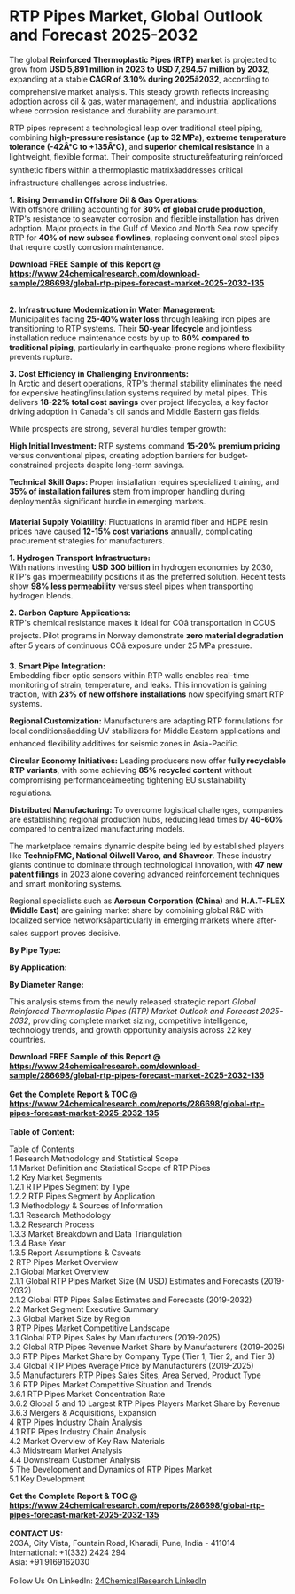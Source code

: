 <h1>RTP Pipes Market, Global Outlook and Forecast 2025-2032</h1><p>The global <strong>Reinforced Thermoplastic Pipes (RTP) market</strong> is projected to grow from <strong>USD 5,891 million in 2023 to USD 7,294.57 million by 2032</strong>, expanding at a stable <strong>CAGR of 3.10% during 2025â2032</strong>, according to comprehensive market analysis. This steady growth reflects increasing adoption across oil &amp; gas, water management, and industrial applications where corrosion resistance and durability are paramount.</p><p>RTP pipes represent a technological leap over traditional steel piping, combining <strong>high-pressure resistance (up to 32 MPa)</strong>, <strong>extreme temperature tolerance (-42Â°C to +135Â°C)</strong>, and <strong>superior chemical resistance</strong> in a lightweight, flexible format. Their composite structureâfeaturing reinforced synthetic fibers within a thermoplastic matrixâaddresses critical infrastructure challenges across industries.</p><p><strong>1. Rising Demand in Offshore Oil &amp; Gas Operations:</strong><br>
With offshore drilling accounting for <strong>30% of global crude production</strong>, RTP's resistance to seawater corrosion and flexible installation has driven adoption. Major projects in the Gulf of Mexico and North Sea now specify RTP for <strong>40% of new subsea flowlines</strong>, replacing conventional steel pipes that require costly corrosion maintenance.</p><div><b>Download FREE Sample of this Report @ 
            <a href="https://www.24chemicalresearch.com/download-sample/286698/global-rtp-pipes-forecast-market-2025-2032-135">
            https://www.24chemicalresearch.com/download-sample/286698/global-rtp-pipes-forecast-market-2025-2032-135</a></b></div><br><p><strong>2. Infrastructure Modernization in Water Management:</strong><br>
Municipalities facing <strong>25-40% water loss</strong> through leaking iron pipes are transitioning to RTP systems. Their <strong>50-year lifecycle</strong> and jointless installation reduce maintenance costs by up to <strong>60% compared to traditional piping</strong>, particularly in earthquake-prone regions where flexibility prevents rupture.</p><p><strong>3. Cost Efficiency in Challenging Environments:</strong><br>
In Arctic and desert operations, RTP's thermal stability eliminates the need for expensive heating/insulation systems required by metal pipes. This delivers <strong>18-22% total cost savings</strong> over project lifecycles, a key factor driving adoption in Canada's oil sands and Middle Eastern gas fields.</p><p>While prospects are strong, several hurdles temper growth:</p><p><strong>High Initial Investment:</strong> RTP systems command <strong>15-20% premium pricing</strong> versus conventional pipes, creating adoption barriers for budget-constrained projects despite long-term savings.</p><p><strong>Technical Skill Gaps:</strong> Proper installation requires specialized training, and <strong>35% of installation failures</strong> stem from improper handling during deploymentâa significant hurdle in emerging markets.</p><p><strong>Material Supply Volatility:</strong> Fluctuations in aramid fiber and HDPE resin prices have caused <strong>12-15% cost variations</strong> annually, complicating procurement strategies for manufacturers.</p><p><strong>1. Hydrogen Transport Infrastructure:</strong><br>
With nations investing <strong>USD 300 billion</strong> in hydrogen economies by 2030, RTP's gas impermeability positions it as the preferred solution. Recent tests show <strong>98% less permeability</strong> versus steel pipes when transporting hydrogen blends.</p><p><strong>2. Carbon Capture Applications:</strong><br>
RTP's chemical resistance makes it ideal for COâ transportation in CCUS projects. Pilot programs in Norway demonstrate <strong>zero material degradation</strong> after 5 years of continuous COâ exposure under 25 MPa pressure.</p><p><strong>3. Smart Pipe Integration:</strong><br>
Embedding fiber optic sensors within RTP walls enables real-time monitoring of strain, temperature, and leaks. This innovation is gaining traction, with <strong>23% of new offshore installations</strong> now specifying smart RTP systems.</p><p><strong>Regional Customization:</strong> Manufacturers are adapting RTP formulations for local conditionsâadding UV stabilizers for Middle Eastern applications and enhanced flexibility additives for seismic zones in Asia-Pacific.</p><p><strong>Circular Economy Initiatives:</strong> Leading producers now offer <strong>fully recyclable RTP variants</strong>, with some achieving <strong>85% recycled content</strong> without compromising performanceâmeeting tightening EU sustainability regulations.</p><p><strong>Distributed Manufacturing:</strong> To overcome logistical challenges, companies are establishing regional production hubs, reducing lead times by <strong>40-60%</strong> compared to centralized manufacturing models.</p><p>The marketplace remains dynamic despite being led by established players like <strong>TechnipFMC, National Oilwell Varco, and Shawcor</strong>. These industry giants continue to dominate through technological innovation, with <strong>47 new patent filings</strong> in 2023 alone covering advanced reinforcement techniques and smart monitoring systems.</p><p>Regional specialists such as <strong>Aerosun Corporation (China)</strong> and <strong>H.A.T-FLEX (Middle East)</strong> are gaining market share by combining global R&amp;D with localized service networksâparticularly in emerging markets where after-sales support proves decisive.</p><p><strong>By Pipe Type:</strong></p><p><strong>By Application:</strong></p><p><strong>By Diameter Range:</strong></p><p>This analysis stems from the newly released strategic report <em>Global Reinforced Thermoplastic Pipes (RTP) Market Outlook and Forecast 2025-2032</em>, providing complete market sizing, competitive intelligence, technology trends, and growth opportunity analysis across 22 key countries.</p><div><b>Download FREE Sample of this Report @ 
            <a href="https://www.24chemicalresearch.com/download-sample/286698/global-rtp-pipes-forecast-market-2025-2032-135">
            https://www.24chemicalresearch.com/download-sample/286698/global-rtp-pipes-forecast-market-2025-2032-135</a></b></div><br><div><b>Get the Complete Report & TOC @ 
            <a href="https://www.24chemicalresearch.com/reports/286698/global-rtp-pipes-forecast-market-2025-2032-135">
            https://www.24chemicalresearch.com/reports/286698/global-rtp-pipes-forecast-market-2025-2032-135</a></b></div><br>
            <b>Table of Content:</b><p>Table of Contents<br />
1 Research Methodology and Statistical Scope<br />
1.1 Market Definition and Statistical Scope of RTP Pipes<br />
1.2 Key Market Segments<br />
1.2.1 RTP Pipes Segment by Type<br />
1.2.2 RTP Pipes Segment by Application<br />
1.3 Methodology & Sources of Information<br />
1.3.1 Research Methodology<br />
1.3.2 Research Process<br />
1.3.3 Market Breakdown and Data Triangulation<br />
1.3.4 Base Year<br />
1.3.5 Report Assumptions & Caveats<br />
2 RTP Pipes Market Overview<br />
2.1 Global Market Overview<br />
2.1.1 Global RTP Pipes Market Size (M USD) Estimates and Forecasts (2019-2032)<br />
2.1.2 Global RTP Pipes Sales Estimates and Forecasts (2019-2032)<br />
2.2 Market Segment Executive Summary<br />
2.3 Global Market Size by Region<br />
3 RTP Pipes Market Competitive Landscape<br />
3.1 Global RTP Pipes Sales by Manufacturers (2019-2025)<br />
3.2 Global RTP Pipes Revenue Market Share by Manufacturers (2019-2025)<br />
3.3 RTP Pipes Market Share by Company Type (Tier 1, Tier 2, and Tier 3)<br />
3.4 Global RTP Pipes Average Price by Manufacturers (2019-2025)<br />
3.5 Manufacturers RTP Pipes Sales Sites, Area Served, Product Type<br />
3.6 RTP Pipes Market Competitive Situation and Trends<br />
3.6.1 RTP Pipes Market Concentration Rate<br />
3.6.2 Global 5 and 10 Largest RTP Pipes Players Market Share by Revenue<br />
3.6.3 Mergers & Acquisitions, Expansion<br />
4 RTP Pipes Industry Chain Analysis<br />
4.1 RTP Pipes Industry Chain Analysis<br />
4.2 Market Overview of Key Raw Materials<br />
4.3 Midstream Market Analysis<br />
4.4 Downstream Customer Analysis<br />
5 The Development and Dynamics of RTP Pipes Market <br />
5.1 Key Development</p><div><b>Get the Complete Report & TOC @ 
            <a href="https://www.24chemicalresearch.com/reports/286698/global-rtp-pipes-forecast-market-2025-2032-135">
            https://www.24chemicalresearch.com/reports/286698/global-rtp-pipes-forecast-market-2025-2032-135</a></b></div><br><b>CONTACT US:</b><br>
            203A, City Vista, Fountain Road, Kharadi, Pune, India - 411014<br>
            International: +1(332) 2424 294<br>
            Asia: +91 9169162030 <br><br>
            Follow Us On LinkedIn: <a href="https://www.linkedin.com/company/24chemicalresearch/">24ChemicalResearch LinkedIn</a>